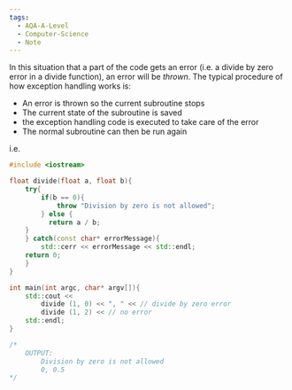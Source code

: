 ```yaml
---
tags:
  - AQA-A-Level
  - Computer-Science
  - Note
---
```

In this situation that a part of the code gets an error (i.e. a divide by zero error in a divide function), an error will be *thrown*.
The typical procedure of how exception handling works is:
- An error is thrown so the current subroutine stops
- The current state of the subroutine is saved
- the exception handling code is executed to take care of the error
- The normal subroutine can then be run again

i.e.
```cpp
#include <iostream>

float divide(float a, float b){
	try{
		if(b == 0){
			throw "Division by zero is not allowed";
		} else {
		  return a / b;
    }
	} catch(const char* errorMessage){
		std::cerr << errorMessage << std::endl;
    return 0;
	}
}

int main(int argc, char* argv[]){
	std::cout << 
		divide (1, 0) << ", " << // divide by zero error
		divide (1, 2) << // no error
	std::endl;
}

/*
	OUTPUT:
		Division by zero is not allowed
		0, 0.5
*/
```